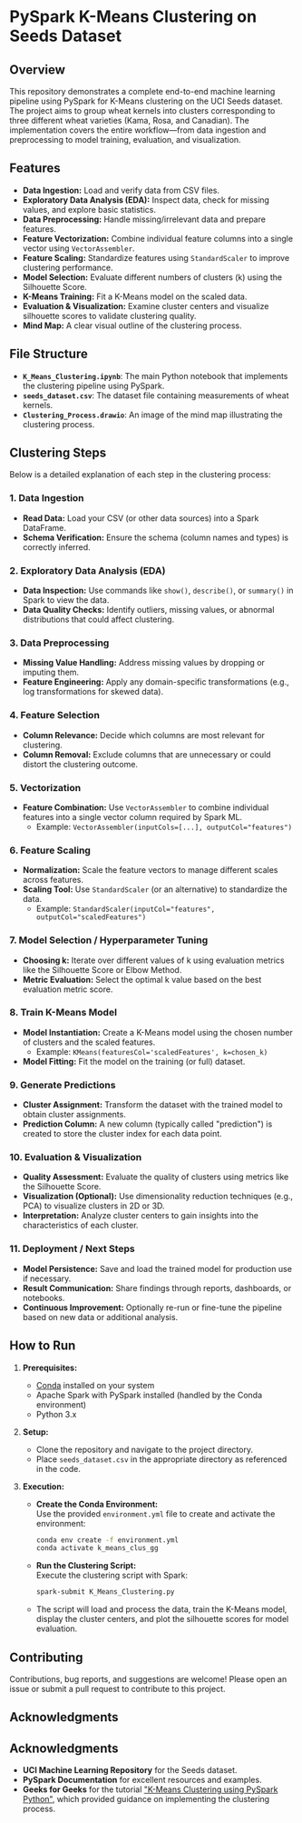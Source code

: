 # PySpark K-Means Clustering on Seeds Dataset

## Overview

This repository demonstrates a complete end-to-end machine learning pipeline using PySpark for K-Means clustering on the UCI Seeds dataset. The project aims to group wheat kernels into clusters corresponding to three different wheat varieties (Kama, Rosa, and Canadian). The implementation covers the entire workflow—from data ingestion and preprocessing to model training, evaluation, and visualization.

## Features

- **Data Ingestion:** Load and verify data from CSV files.
- **Exploratory Data Analysis (EDA):** Inspect data, check for missing values, and explore basic statistics.
- **Data Preprocessing:** Handle missing/irrelevant data and prepare features.
- **Feature Vectorization:** Combine individual feature columns into a single vector using `VectorAssembler`.
- **Feature Scaling:** Standardize features using `StandardScaler` to improve clustering performance.
- **Model Selection:** Evaluate different numbers of clusters (k) using the Silhouette Score.
- **K-Means Training:** Fit a K-Means model on the scaled data.
- **Evaluation & Visualization:** Examine cluster centers and visualize silhouette scores to validate clustering quality.
- **Mind Map:** A clear visual outline of the clustering process.

## File Structure

- **`K_Means_Clustering.ipynb`**: The main Python notebook that implements the clustering pipeline using PySpark.
- **`seeds_dataset.csv`**: The dataset file containing measurements of wheat kernels.
- **`Clustering_Process.drawio`**: An image of the mind map illustrating the clustering process.

## Clustering Steps

Below is a detailed explanation of each step in the clustering process:

### 1. Data Ingestion
- **Read Data:** Load your CSV (or other data sources) into a Spark DataFrame.
- **Schema Verification:** Ensure the schema (column names and types) is correctly inferred.

### 2. Exploratory Data Analysis (EDA)
- **Data Inspection:** Use commands like `show()`, `describe()`, or `summary()` in Spark to view the data.
- **Data Quality Checks:** Identify outliers, missing values, or abnormal distributions that could affect clustering.

### 3. Data Preprocessing
- **Missing Value Handling:** Address missing values by dropping or imputing them.
- **Feature Engineering:** Apply any domain-specific transformations (e.g., log transformations for skewed data).

### 4. Feature Selection
- **Column Relevance:** Decide which columns are most relevant for clustering.
- **Column Removal:** Exclude columns that are unnecessary or could distort the clustering outcome.

### 5. Vectorization
- **Feature Combination:** Use `VectorAssembler` to combine individual features into a single vector column required by Spark ML.
  - Example: `VectorAssembler(inputCols=[...], outputCol="features")`

### 6. Feature Scaling
- **Normalization:** Scale the feature vectors to manage different scales across features.
- **Scaling Tool:** Use `StandardScaler` (or an alternative) to standardize the data.
  - Example: `StandardScaler(inputCol="features", outputCol="scaledFeatures")`

### 7. Model Selection / Hyperparameter Tuning
- **Choosing k:** Iterate over different values of k using evaluation metrics like the Silhouette Score or Elbow Method.
- **Metric Evaluation:** Select the optimal k value based on the best evaluation metric score.

### 8. Train K-Means Model
- **Model Instantiation:** Create a K-Means model using the chosen number of clusters and the scaled features.
  - Example: `KMeans(featuresCol='scaledFeatures', k=chosen_k)`
- **Model Fitting:** Fit the model on the training (or full) dataset.

### 9. Generate Predictions
- **Cluster Assignment:** Transform the dataset with the trained model to obtain cluster assignments.
- **Prediction Column:** A new column (typically called "prediction") is created to store the cluster index for each data point.

### 10. Evaluation & Visualization
- **Quality Assessment:** Evaluate the quality of clusters using metrics like the Silhouette Score.
- **Visualization (Optional):** Use dimensionality reduction techniques (e.g., PCA) to visualize clusters in 2D or 3D.
- **Interpretation:** Analyze cluster centers to gain insights into the characteristics of each cluster.

### 11. Deployment / Next Steps
- **Model Persistence:** Save and load the trained model for production use if necessary.
- **Result Communication:** Share findings through reports, dashboards, or notebooks.
- **Continuous Improvement:** Optionally re-run or fine-tune the pipeline based on new data or additional analysis.

## How to Run

1. **Prerequisites:**
   - [Conda](https://docs.conda.io/en/latest/) installed on your system
   - Apache Spark with PySpark installed (handled by the Conda environment)
   - Python 3.x

2. **Setup:**
   - Clone the repository and navigate to the project directory.
   - Place `seeds_dataset.csv` in the appropriate directory as referenced in the code.

3. **Execution:**
   - **Create the Conda Environment:**  
     Use the provided `environment.yml` file to create and activate the environment:
     ```bash
     conda env create -f environment.yml
     conda activate k_means_clus_gg
     ```
   - **Run the Clustering Script:**  
     Execute the clustering script with Spark:
     ```bash
     spark-submit K_Means_Clustering.py
     ```
   - The script will load and process the data, train the K-Means model, display the cluster centers, and plot the silhouette scores for model evaluation.


## Contributing

Contributions, bug reports, and suggestions are welcome! Please open an issue or submit a pull request to contribute to this project.

## Acknowledgments

## Acknowledgments

- **UCI Machine Learning Repository** for the Seeds dataset.
- **PySpark Documentation** for excellent resources and examples.
- **Geeks for Geeks** for the tutorial ["K-Means Clustering using PySpark Python"](https://www.geeksforgeeks.org/k-means-clustering-using-pyspark-python/), which provided guidance on implementing the clustering process.
